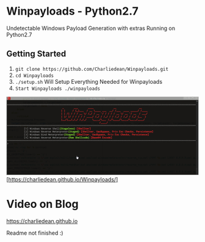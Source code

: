 # Winpayloads - Python2.7
Undetectable Windows Payload Generation with extras Running on Python2.7

## Getting Started
1. ```git clone https://github.com/Charliedean/Winpayloads.git```
2. ```cd Winpayloads```
3. ```./setup.sh``` Will Setup Everything Needed for Winpayloads
4. ```Start Winpayloads ./winpayloads``` 

![alt tag](https://raw.githubusercontent.com/Charliedean/charliedean.github.io/master/images/2016-02-16%2010_12_29-Kali2%20-%20VMware%20Workstation.png)[https://charliedean.github.io/Winpayloads/]

# Video on Blog  

https://charliedean.github.io  

Readme not finished :)  
